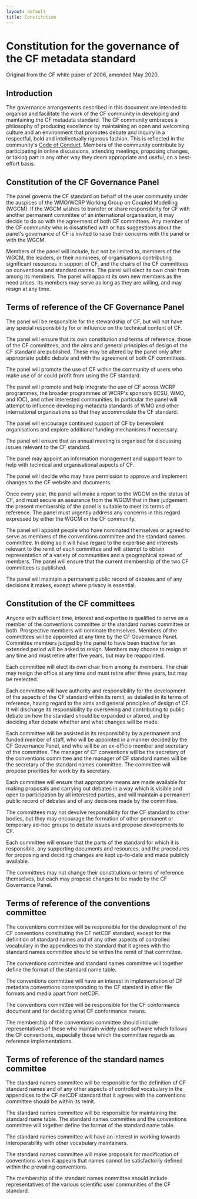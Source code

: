 ```yaml
---
layout: default
title: Constitution
---
```

# Constitution for the governance of the CF metadata standard

Original from the CF white paper of 2006, amended May 2020.

## Introduction

The governance arrangements described in this document are intended to organise and facilitate the work of the CF community in developing and maintaining the CF metadata standard.
The CF community embraces a philosophy of producing excellence by maintaining an open and welcoming culture and an environment that promotes debate and inquiry in a respectful, bold and intellectually rigorous fashion.
This is reflected in the community's [Code of Conduct][code-of-conduct].
Members of the community contribute by participating in online discussions, attending meetings, proposing changes, or taking part in any other way they deem appropriate and useful, on a best-effort basis.

## Constitution of the CF Governance Panel

The panel governs the CF standard on behalf of the user community under the auspices of the WMO/WCRP Working Group on Coupled Modelling (WGCM).
If the WGCM wishes to transfer or share responsibility for CF with another permanent committee of an international organisation, it may decide to do so with the agreement of both CF committees.
Any member of the CF community who is dissatisfied with or has suggestions about the panel's governance of CF is invited to raise their concerns with the panel or with the WGCM.

Members of the panel will include, but not be limited to, members of the WGCM, the leaders, or their nominees, of organisations contributing significant resources in support of CF, and the chairs of the CF committees on conventions and standard names.
The panel will elect its own chair from among its members.
The panel will appoint its own new members as the need arises.
Its members may serve as long as they are willing, and may resign at any time.

## Terms of reference of the CF Governance Panel

The panel will be responsible for the stewardship of CF, but will not have any special responsibility for or influence on the technical content of CF.

The panel will ensure that its own constitution and terms of reference, those of the CF committees, and the aims and general principles of design of the CF standard are published.
These may be altered by the panel only after appropriate public debate and with the agreement of both CF committees.

The panel will promote the use of CF within the community of users who make use of or could profit from using the CF standard.

The panel will promote and help integrate the use of CF across WCRP programmes, the broader programmes of WCRP's sponsors (ICSU, WMO, and IOC), and other interested communities.
In particular the panel will attempt to influence developing metadata standards of WMO and other international organisations so that they accommodate the CF standard.

The panel will encourage continued support of CF by benevolent organisations and explore additional funding mechanisms if necessary.

The panel will ensure that an annual meeting is organised for discussing issues relevant to the CF standard.

The panel may appoint an information management and support team to help with technical and organisational aspects of CF.

The panel will decide who may have permission to approve and implement changes to the CF website and documents.

Once every year, the panel will make a report to the WGCM on the status of CF, and must secure an assurance from the WGCM that in their judgement the present membership of the panel is suitable to meet its terms of reference.
The panel must urgently address any concerns in this regard expressed by either the WGCM or the CF community.

The panel will appoint people who have nominated themselves or agreed to serve as members of the conventions committee and the standard names committee.
In doing so it will have regard to the expertise and interests relevant to the remit of each committee and will attempt to obtain representation of a variety of communities and a geographical spread of members.
The panel will ensure that the current membership of the two CF committees is published.

The panel will maintain a permanent public record of debates and of any decisions it makes, except where privacy is essential.

## Constitution of the CF committees

Anyone with sufficient time, interest and expertise is qualified to serve as a member of the conventions committee or the standard names committee or both.
Prospective members will nominate themselves.
Members of the committees will be appointed at any time by the CF Governance Panel.
Committee members judged by the panel to have been inactive for an extended period will be asked to resign.
Members may choose to resign at any time and must retire after five years, but may be reappointed.

Each committee will elect its own chair from among its members.
The chair may resign the office at any time and must retire after three years, but may be reelected.

Each committee will have authority and responsibility for the development of the aspects of the CF standard within its remit, as detailed in its terms of reference, having regard to the aims and general principles of design of CF.
It will discharge its responsibility by overseeing and contributing to public debate on how the standard should be expanded or altered, and by deciding after debate whether and what changes will be made.

Each committee will be assisted in its responsibility by a permanent and funded member of staff, who will be appointed in a manner decided by the CF Governance Panel, and who will be an ex-officio member and secretary of the committee.
The manager of CF conventions will be the secretary of the conventions committee and the manager of CF standard names will be the secretary of the standard names committee.
The committee will propose priorities for work by its secretary.

Each committee will ensure that appropriate means are made available for making proposals and carrying out debates in a way which is visible and open to participation by all interested parties, and will maintain a permanent public record of debates and of any decisions made by the committee.

The committees may not devolve responsibility for the CF standard to other bodies, but they may encourage the formation of other permanent or temporary ad-hoc groups to debate issues and propose developments to CF.

Each committee will ensure that the parts of the standard for which it is responsible, any supporting documents and resources, and the procedures for proposing and deciding changes are kept up-to-date and made publicly available.

The committees may not change their constitutions or terms of reference themselves, but each may propose changes to be made by the CF Governance Panel.

## Terms of reference of the conventions committee

The conventions committee will be responsible for the development of the CF conventions constituting the CF netCDF standard, except for the definition of standard names and of any other aspects of controlled vocabulary in the appendices to the standard that it agrees with the standard names committee should be within the remit of that committee.

The conventions committee and standard names committee will together define the format of the standard name table.

The conventions committee will have an interest in implementation of CF metadata conventions corresponding to the CF standard in other file formats and media apart from netCDF.

The conventions committee will be responsible for the CF conformance document and for deciding what CF conformance means.

The membership of the conventions committee should include representatives of those who maintain widely used software which follows the CF conventions, especially those which the committee regards as reference implementations.

## Terms of reference of the standard names committee

The standard names committee will be responsible for the definition of CF standard names and of any other aspects of controlled vocabulary in the appendices to the CF netCDF standard that it agrees with the conventions committee should be within its remit.

The standard names committee will be responsible for maintaining the standard name table.
The standard names committee and the conventions committee will together define the format of the standard name table.

The standard names committee will have an interest in working towards interoperability with other vocabulary maintainers.

The standard names committee will make proposals for modification of conventions when it appears that names cannot be satisfactorily defined within the prevailing conventions.

The membership of the standard names committee should include representatives of the various scientific user communities of the CF standard.

[code-of-conduct]: https://github.com/cf-convention/cf-conventions/blob/main/CODE_OF_CONDUCT.md "Code of Conduct"
